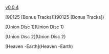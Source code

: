 [v0.0.4](https://github.com/littleflute/Yes/edit/master/README.md)

[90125 [Bonus Tracks]](90125 [Bonus Tracks])

[Union Disc 1](Union Disc 1)

[Union Disc 2](Union Disc 2)

[Heaven -Earth](Heaven -Earth)


